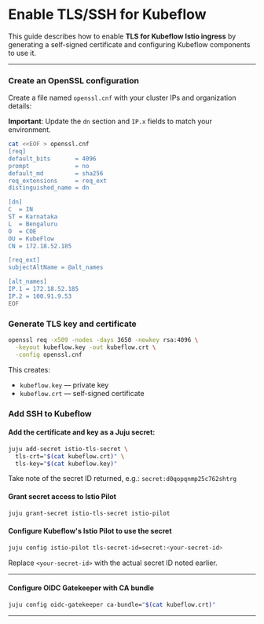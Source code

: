 # Enable TLS/SSH for Kubeflow

This guide describes how to enable **TLS for Kubeflow Istio ingress** by generating a self-signed certificate and configuring Kubeflow components to use it.

---

### Create an OpenSSL configuration

Create a file named `openssl.cnf` with your cluster IPs and organization details:

**Important**: Update the `dn` section and `IP.x` fields to match your environment.

```bash
cat <<EOF > openssl.cnf
[req]
default_bits       = 4096
prompt             = no
default_md         = sha256
req_extensions     = req_ext
distinguished_name = dn

[dn]
C  = IN
ST = Karnataka
L  = Bengaluru
O  = COE
OU = KubeFlow
CN = 172.18.52.185

[req_ext]
subjectAltName = @alt_names

[alt_names]
IP.1 = 172.18.52.185
IP.2 = 100.91.9.53
EOF
```


### Generate TLS key and certificate

```bash
openssl req -x509 -nodes -days 3650 -newkey rsa:4096 \
  -keyout kubeflow.key -out kubeflow.crt \
  -config openssl.cnf
```

This creates:

* `kubeflow.key` — private key
* `kubeflow.crt` — self-signed certificate


### Add SSH to Kubeflow

#### Add the certificate and key as a Juju secret:

```bash
juju add-secret istio-tls-secret \
  tls-crt="$(cat kubeflow.crt)" \
  tls-key="$(cat kubeflow.key)"
```

Take note of the secret ID returned, e.g.: `secret:d0qopqnmp25c762shtrg`

#### Grant secret access to Istio Pilot

```bash
juju grant-secret istio-tls-secret istio-pilot
```

#### Configure Kubeflow's Istio Pilot to use the secret

```bash
juju config istio-pilot tls-secret-id=secret:<your-secret-id>
```

Replace `<your-secret-id>` with the actual secret ID noted earlier.

---

#### Configure OIDC Gatekeeper with CA bundle

```bash
juju config oidc-gatekeeper ca-bundle="$(cat kubeflow.crt)"
```

---